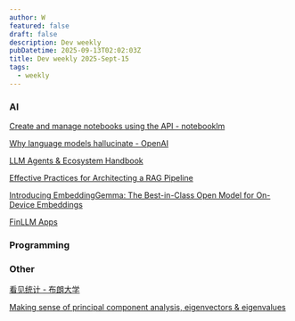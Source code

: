 ```yaml
---
author: W
featured: false
draft: false
description: Dev weekly
pubDatetime: 2025-09-13T02:02:03Z
title: Dev weekly 2025-Sept-15
tags:
  - weekly
---
```


### AI

[]()

[]()

[]()

[]()

[]()

[]()

[Create and manage notebooks using the API - notebooklm](https://cloud.google.com/agentspace/notebooklm-enterprise/docs/api-notebooks)

[Why language models hallucinate - OpenAI](https://openai.com/index/why-language-models-hallucinate/)

[]()

[]()

[LLM Agents & Ecosystem Handbook](https://github.com/oxbshw/LLM-Agents-Ecosystem-Handbook)

[Effective Practices for Architecting a RAG Pipeline](https://www.infoq.com/articles/architecting-rag-pipeline/)

[Introducing EmbeddingGemma: The Best-in-Class Open Model for On-Device Embeddings](https://developers.googleblog.com/en/introducing-embeddinggemma/?s=09)

[]()

[FinLLM Apps](https://github.com/tinztwins/finllm-apps)

[]()

[]()

[]()

[]()

[]()

[]()

[]()

### Programming

[]()

[]()

[]()

[]()

[]()

[]()

[]()

[]()

[]()

[]()

[]()

[]()

[]()

[]()

[]()

[]()

[]()

[]()

[]()

[]()

### Other

[]()

[]()

[看见统计 - 布朗大学](https://seeing-theory.brown.edu/basic-probability/cn.html)

[Making sense of principal component analysis, eigenvectors & eigenvalues](https://stats.stackexchange.com/questions/2691/making-sense-of-principal-component-analysis-eigenvectors-eigenvalues)

[]()

[]()

[]()

[]()

[]()

[]()

[]()

[]()

[]()

[]()

[]()

[]()

[]()

[]()

[]()

[]()

[]()

[]()

[]()

[]()

[]()

[]()

[]()

